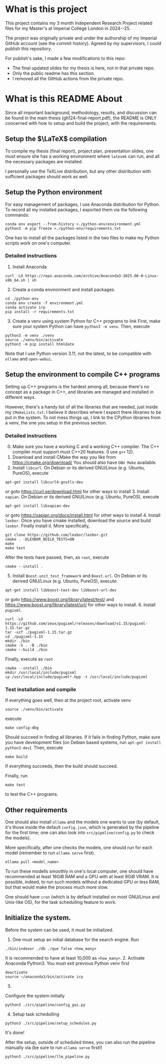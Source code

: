 # What is this project
This project contains my 3 month Independent Research Project related files for
my Master's at Imperial College London in 2024--25.

The project was originally private and under the authorship of my Imperial
GitHub account (see the commit history). Agreed by my supervisors, I could
publish this repository. 

For publish's sake, I made a few modifications to this repo:
- The final updated slides for my thesis is here, not in that private repo.
- Only the public readme has this section.
- I removed all the GitHub actions from the private repo.


# What is this README About
Since all important background, methodology, results, and discussion can be
found in the main thesis (gh124-final-report.pdf), the README is ONLY concerned
with how to setup and build the project, with the requirements.

## Setup the $\LaTeX$ compilation
To compile my thesis (final report), project plan, presentation slides, one
must ensure she has a working environment where `latexmk` can run, and all the
necessary packages are installed.

I personally use the TeXLive distribution, but any other distribution with
sufficient packages should work as well.

## Setup the Python environment
For easy management of packages, I use Anaconda distribution for Python. 
To record all my installed packages, I exported them via the following
commands:
```
conda env export --from-history >./python-env/environment.yml
python3 -m pip freeze >./python-env/requirements.txt
```

One has to install all the packages listed in the two files to make my Python
scripts work on one's computer. 

### Detailed instructions
1. Install Anaconda
```
curl -LO https://repo.anaconda.com/archive/Anaconda3-2025.06-0-Linux-x86_64.sh | sh
```

2. Create a conda environment and install packages.
```
cd ./python-env
conda env create -f environment.yml
conda activate irp
pip install -r requirements.txt
```

3. Create a venv using system Python for C++ programs to link
First, make sure your system Python can have `python3 -m venv`. 
Then, execute
```
python3 -m venv ./venv
source ./venv/bin/activate
python3 -m pip install htmldate
```

Note that I use Python version 3.11, not the latest, to be compatible with
`ollama` and `open-webui`.


## Setup the environment to compile C++ programs
Setting up C++ programs is the hardest among all, because there's no concept as
a package in C++, and libraries are managed and installed in different ways.

However, there's a handy list of all the libraries that are needed, just inside
my `CMakeLists.txt`. I believe it describes where I expect there libraries to
be put in the system. To not mess things up, I link to the CPython libraries
from a venv, the one you setup in the previous section.

### Detailed instructions
0. Make sure you have a working C and a working C++ compiler. The C++ compiler
   must support must C++20 features. (I use `g++` 12).
1. Download and install CMake the way you like from https://cmake.org/download/
You should also have `GNU Make` available.
2. Install `libcurl`. On Debian or its derived GNU/Linux (e.g. Ubuntu, PureOS),
execute 
```
apt-get install libcurl4-gnutls-dev
```
or goto https://curl.se/download.html for other ways to install
3. Install `xapian`. On Debian or its derived GNU/Linux (e.g. Ubuntu, PureOS),
execute 
```
apt-get install libxapian-dev
```
or goto https://xapian.org/docs/install.html for other ways to install
4. Install `lexbor`. Once you have cmake installed, download the source and
   build `lexbor`. Finally install it. More specifically,
```
git clone https://github.com/lexbor/lexbor.git
cmake . -DLEXBOR_BUILD_TESTS=ON 
make
make test
```
After the tests have passed, then, as `root`, execute
```
cmake --install .
```
5. Install `Boost.unit_test_framework` and `Boost.url`.
On Debian or its derived GNU/Linux (e.g. Ubuntu, PureOS),
execute 
```
apt-get install libboost-test-dev libboost-url-dev
```
or goto https://www.boost.org/library/latest/test/ and 
https://www.boost.org/library/latest/url/ for other ways to install.
6. Install `pugixml`.
```
curl -LO https://github.com/zeux/pugixml/releases/download/v1.15/pugixml-1.15.tar.gz
tar -xzf ./pugixml-1.15.tar.gz
cd ./pugixml-1.15
mkdir ./bin
cmake -S . -B ./bin
cmake --build ./bin
```
Finally, execute as `root`
```
cmake --install ./bin
mkdir /usr/local/include/pugixml
cp /usr/local/include/pugixml*.hpp -t /usr/local/include/pugixml
```

### Test installation and compile
If everything goes well, then at the project root, 
activate venv
```
source ./venv/bin/activate
```

execute
```
make config-dbg
```
Should succeed in finding all libraries. If it fails in finding Python, make
sure you have development files (on Debian based systems, run `apt-get install
python3-dev`).
Then, execute
```
make build
```
If everything succeeds, then the build should succeed.

Finally, run 
```
make test
```
to test the C++ programs.

## Other requirements
One should also install `ollama` and the models one wants to use (by default,
it's those inside the default `config.json`, which is generated by the pipeline
for the first time; one can also look into `src/pipeline/config.py` to check the models).

More specifically, after one checks the models, one should run for each model
(remember to run `ollama serve` first).
```
ollama pull <model_name>
```

To run these modells smoothly in one's local computer, one should have
recommended at least 16GiB RAM and a GPU with at least 8GiB VRAM. It is
possible, indeed, to run such models without a dedicated GPU or less RAM, but
that would make the process much more slow.

One should have `cron` (which is by default installed on most GNU/Linux and
Unix-like OS), for the task schedulling feature to work.

## Initialize the system.
Before the system can be used, it must be initialized. 

1. One must setup an initial database for the search engine.
Run 
```
./bin/indexer ./db ./que false <how_many>
```
It is recommended to have at least 10,000 as `<how_many>`.
2.
Activate Anaconda Python3. You must exit previous Python venv first
```
deactivate
source ~/anaconda3/bin/activate irp
```
3. 
Configure the system initially
```
python3 ./src/pipeline/config_gui.py
```
4. Setup task schedulling
```
python3 ./src/pipeline/setup_schedules.py
```

It's done!

After the setup, outside of scheduled times, you can also run the pipeline
manually via (be sure to run `ollama serve` first!)
```
python3 ./src/pipeline/llm_pipeline.py
```

